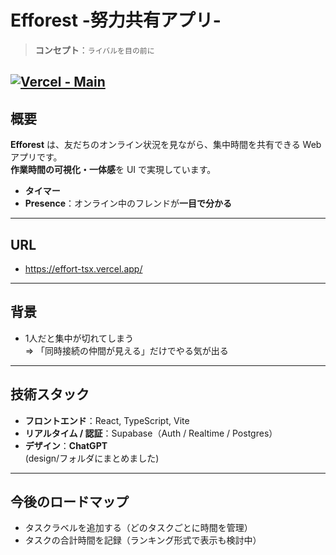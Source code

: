 # Efforest -努力共有アプリ-

> **コンセプト**：`ライバルを目の前に`

[![Vercel - Main](https://img.shields.io/badge/Deploy-Main%20Branch-000?logo=vercel)](<https://effort-tsx.vercel.app/>)
---

## 概要

**Efforest** は、友だちのオンライン状況を見ながら、集中時間を共有できる Web アプリです。  
**作業時間の可視化・一体感**を UI で実現しています。

- **タイマー**
- **Presence**：オンライン中のフレンドが**一目で分かる**

---

## URL

- https://effort-tsx.vercel.app/

---
## 背景
- 1人だと集中が切れてしまう  
 ⇒ 「同時接続の仲間が見える」だけでやる気が出る

---
## 技術スタック

- **フロントエンド**：React, TypeScript, Vite
- **リアルタイム / 認証**：Supabase（Auth / Realtime / Postgres）
- **デザイン**：**ChatGPT**  
(design/フォルダにまとめました)
---
## 今後のロードマップ
- タスクラベルを追加する（どのタスクごとに時間を管理）
- タスクの合計時間を記録（ランキング形式で表示も検討中）
